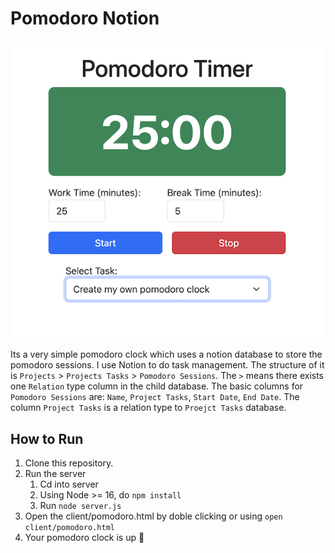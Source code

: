 # Pomodoro Notion

![pomodoro-notion-screenshot](https://github.com/NayanJD/pomodoro-notion/blob/main/assets/pomodoro-notion-screenshot.png)

Its a very simple pomodoro clock which uses a notion database to store the pomodoro sessions. I use Notion to do task management. 
The structure of it is `Projects` > `Projects Tasks` > `Pomodoro Sessions`. The `>` means there exists one `Relation` type column
in the child database. The basic columns for `Pomodoro Sessions` are: `Name`, `Project Tasks`, `Start Date`, `End Date`. The column
`Project Tasks` is a relation type to `Proejct Tasks` database.

## How to Run

1. Clone this repository.
2. Run the server
    1. Cd into server
    2. Using Node >= 16, do `npm install`
    3. Run `node server.js` 
4. Open the client/pomodoro.html by doble clicking or using `open client/pomodoro.html`
5. Your pomodoro clock is up 🥳
